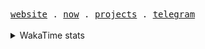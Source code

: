 <div>
    <samp>
      <a href="https://nosirjonov.uz">website</a> .
      <a href="https://github.com/acadbek#js-contribution-activity">now</a> .
      <a href="https://nosirjonov.uz/projects">projects</a> .
<!--  <a href="https://blaze.uz/">work</a> . -->
      <a href="https://t.me/kly404">telegram</a>
  </samp>
</div>
<br/>
<details> 
  <summary>WakaTime stats</summary>
  <img src="https://github-readme-stats.vercel.app/api/wakatime?username=acadbek" alt="WakaTime stats">
</details>
